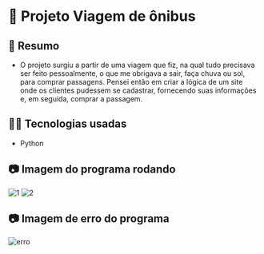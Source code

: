 # 🚀 Projeto Viagem de ônibus 

## 📖 Resumo
- O projeto surgiu a partir de uma viagem que fiz, na qual tudo precisava ser feito pessoalmente, o que me obrigava a sair, faça chuva ou sol, para comprar passagens.
Pensei então em criar a lógica de um site onde os clientes pudessem se cadastrar, fornecendo suas informações e, em seguida, comprar a passagem.

## 👨‍💻 Tecnologias usadas
- Python

## 📷 Imagem do programa rodando
![1](https://github.com/user-attachments/assets/246e2fd0-c077-4540-97f7-017a5445418a)
![2](https://github.com/user-attachments/assets/09e6f031-9b51-400d-9066-da89c0e30c4b)

## 📷 Imagem de erro do programa
![erro](https://github.com/user-attachments/assets/2dad88a0-5c3e-4f27-a12d-a372d6b91973)
